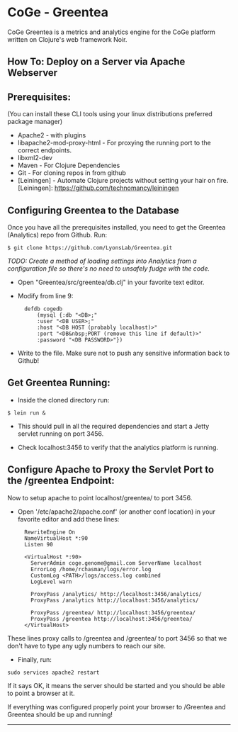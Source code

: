 CoGe - Greentea
================
CoGe Greentea is a metrics and analytics engine for the CoGe platform written on Clojure's web framework Noir. 

How To: Deploy on a Server via Apache Webserver
-----------------------------------------------

Prerequisites:
--------------
(You can install these CLI tools using your linux distributions preferred package manager) 

* Apache2 - with plugins
 * libapache2-mod-proxy-html - For proxying the running port to the correct endpoints. 
 * libxml2-dev 
* Maven - For Clojure Dependencies 
* Git - For cloning repos in from github 
* [Leiningen] - Automate Clojure projects without setting your hair on fire.
[Leiningen]: https://github.com/technomancy/leiningen 

Configuring Greentea to the Database
-------------------------------------

Once you have all the prerequisites installed, you need to get the Greentea (Analytics) repo from Github. Run: 

`$ git clone https://github.com/LyonsLab/Greentea.git`

_TODO: Create a method of loading settings into Analytics from a configuration file so there's no need to unsafely fudge with the code._

* Open "Greentea/src/greentea/db.clj" in your favorite text editor. 

* Modify from line 9: 

        defdb cogedb                                                                   
            (mysql {:db "<DB>;"                                                            
            :user "<DB USER>;"                                                          
            :host "<DB HOST (probably localhost)>"
            :port "<DB&nbsp;PORT (remove this line if default)>"
            :password "<DB PASSWORD>"})

* Write to the file. Make sure not to push any sensitive information back to Github!

Get Greentea Running:
---------------------

* Inside the cloned directory run: 

`$ lein run &`

* This should pull in all the required dependencies and start a Jetty servlet running on port 3456. 

* Check localhost:3456 to verify that the analytics platform is running. 

Configure Apache to Proxy the Servlet Port to the /greentea Endpoint:
----------------------------------------------------------------------

Now to setup apache to point localhost/greentea/ to port 3456.

* Open '/etc/apache2/apache.conf' (or another conf location) in your favorite editor and add these lines: 

        RewriteEngine On 
        NameVirtualHost *:90 
        Listen 90
        
        <VirtualHost *:90> 
          ServerAdmin coge.genome@gmail.com ServerName localhost 
          ErrorLog /home/rchasman/logs/error.log 
          CustomLog <PATH>/logs/access.log combined 
          LogLevel warn
                     
          ProxyPass /analytics/ http://localhost:3456/analytics/                       
          ProxyPass /analytics http://localhost:3456/analytics/    
          
          ProxyPass /greentea/ http://localhost:3456/greentea/                        
          ProxyPass /greentea http://localhost:3456/greentea/                          
        </VirtualHost>

These lines proxy calls to /greentea and /greentea/ to port 3456 so that we don't have to type any ugly numbers to reach our site. 

* Finally, run: 

`sudo services apache2 restart`

If it says OK, it means the server should be started and you should be able to point a browser at it. 

If everything was configured properly point your browser to <DNS>/Greentea and Greentea should be up and running!

----
